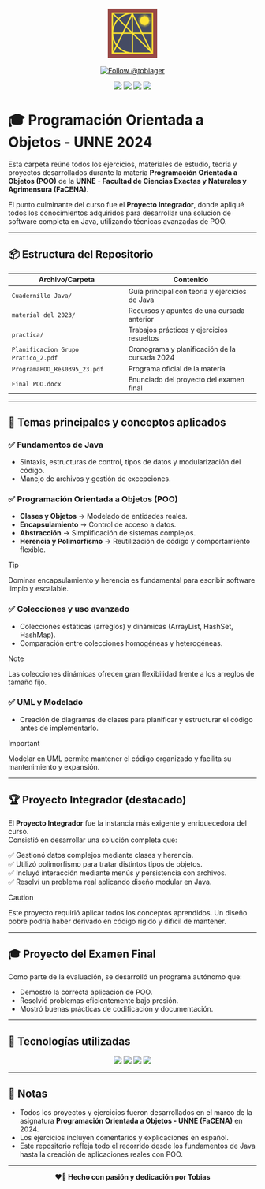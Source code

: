 <p align="center">
  <img src="https://raw.githubusercontent.com/tobiager/UNNE-LSI/main/assets/facena.png" alt="Logo de FaCENA" width="100">
</p>

<p align="center">
  <a href="https://github.com/tobiager">
    <img src="https://img.shields.io/github/followers/tobiager?label=Follow%20@tobiager&style=social" alt="Follow @tobiager" />
  </a>
</p>

<p align="center">
  <img src="https://img.shields.io/badge/Java-ED8B00?style=for-the-badge&logo=java&logoColor=white"/>
  <img src="https://img.shields.io/badge/UNNE-Informática-blue?style=for-the-badge"/>
  <img src="https://img.shields.io/badge/Estado-Completado-brightgreen?style=for-the-badge"/>
  <img src="https://img.shields.io/badge/Cursada-2024-blue?style=for-the-badge"/>
</p>

# 🎓 Programación Orientada a Objetos - UNNE 2024

Esta carpeta reúne todos los ejercicios, materiales de estudio, teoría y proyectos desarrollados durante la materia **Programación Orientada a Objetos (POO)** de la **UNNE - Facultad de Ciencias Exactas y Naturales y Agrimensura (FaCENA)**.

El punto culminante del curso fue el **Proyecto Integrador**, donde apliqué todos los conocimientos adquiridos para desarrollar una solución de software completa en Java, utilizando técnicas avanzadas de POO.

---

## 📦 Estructura del Repositorio

| Archivo/Carpeta | Contenido |
| ---------------- | --------- |
| `Cuadernillo Java/` | Guía principal con teoría y ejercicios de Java |
| `material del 2023/` | Recursos y apuntes de una cursada anterior |
| `practica/` | Trabajos prácticos y ejercicios resueltos |
| `Planificacion Grupo Pratico_2.pdf` | Cronograma y planificación de la cursada 2024 |
| `ProgramaPOO_Res0395_23.pdf` | Programa oficial de la materia |
| `Final POO.docx` | Enunciado del proyecto del examen final |

---

## 🚀 Temas principales y conceptos aplicados

### ✅ Fundamentos de Java
- Sintaxis, estructuras de control, tipos de datos y modularización del código.
- Manejo de archivos y gestión de excepciones.

### ✅ Programación Orientada a Objetos (POO)
- **Clases y Objetos** → Modelado de entidades reales.
- **Encapsulamiento** → Control de acceso a datos.
- **Abstracción** → Simplificación de sistemas complejos.
- **Herencia y Polimorfismo** → Reutilización de código y comportamiento flexible.

> [!TIP]
> Dominar encapsulamiento y herencia es fundamental para escribir software limpio y escalable.

### ✅ Colecciones y uso avanzado
- Colecciones estáticas (arreglos) y dinámicas (ArrayList, HashSet, HashMap).
- Comparación entre colecciones homogéneas y heterogéneas.

> [!NOTE]
> Las colecciones dinámicas ofrecen gran flexibilidad frente a los arreglos de tamaño fijo.

### ✅ UML y Modelado
- Creación de diagramas de clases para planificar y estructurar el código antes de implementarlo.

> [!IMPORTANT]
> Modelar en UML permite mantener el código organizado y facilita su mantenimiento y expansión.

---

## 🏆 Proyecto Integrador (destacado)

El **Proyecto Integrador** fue la instancia más exigente y enriquecedora del curso.  
Consistió en desarrollar una solución completa que:

✅ Gestionó datos complejos mediante clases y herencia.  
✅ Utilizó polimorfismo para tratar distintos tipos de objetos.  
✅ Incluyó interacción mediante menús y persistencia con archivos.  
✅ Resolví un problema real aplicando diseño modular en Java.

> [!CAUTION]
> Este proyecto requirió aplicar todos los conceptos aprendidos. Un diseño pobre podría haber derivado en código rígido y difícil de mantener.

---

## 🎓 Proyecto del Examen Final

Como parte de la evaluación, se desarrolló un programa autónomo que:

- Demostró la correcta aplicación de POO.
- Resolvió problemas eficientemente bajo presión.
- Mostró buenas prácticas de codificación y documentación.

---

## 🧰 Tecnologías utilizadas

<p align="center">
  <img src="https://img.shields.io/badge/Java-ED8B00?style=for-the-badge&logo=java&logoColor=white"/>
  <img src="https://img.shields.io/badge/Entornos-IDEA%2C%20NetBeans%2C%20VSCode-blue?style=for-the-badge"/>
  <img src="https://img.shields.io/badge/Git-181717?style=for-the-badge&logo=git&logoColor=white"/>
  <img src="https://img.shields.io/badge/Markdown-000000?style=for-the-badge&logo=markdown&logoColor=white"/>
</p>

---

## 📌 Notas

- Todos los proyectos y ejercicios fueron desarrollados en el marco de la asignatura **Programación Orientada a Objetos - UNNE (FaCENA)** en 2024.
- Los ejercicios incluyen comentarios y explicaciones en español.
- Este repositorio refleja todo el recorrido desde los fundamentos de Java hasta la creación de aplicaciones reales con POO.

---

<p align="center"><b>❤️🐔 Hecho con pasión y dedicación por Tobias</b></p>
